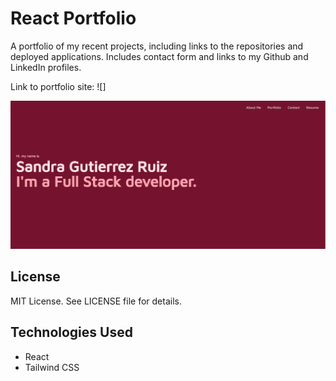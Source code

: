 # React Portfolio

A portfolio of my recent projects, including links to the repositories and deployed applications. Includes contact form and links to my Github and LinkedIn profiles.

Link to portfolio site: ![]

![](./my-react-portfolio/src/assets/images/portfolio-screenshot.png)

## License

MIT License. See LICENSE file for details.

## Technologies Used
 - React
 - Tailwind CSS